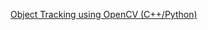 
[Object Tracking using OpenCV (C++/Python)](https://www.learnopencv.com/object-tracking-using-opencv-cpp-python/)
